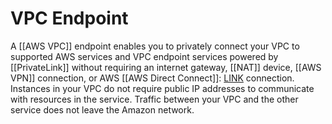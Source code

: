 # VPC Endpoint

A [[AWS VPC]] endpoint enables you to privately connect your VPC to supported AWS services and VPC endpoint services powered by [[PrivateLink]] without requiring an internet gateway, [[NAT]] device, [[AWS VPN]] connection, or AWS [[AWS Direct Connect]]: [LINK](https://wa.aws.amazon.com/wellarchitected/2020-07-02T19-33-23/wat.concept.awsdirectconnect.en.html "A web service that simplifies establishing a dedicated network connection from your premises to AWS. Using AWS Direct Connect, you can establish private connectivity between AWS and your data center, office, or colocation environment.") connection. Instances in your VPC do not require public IP addresses to communicate with resources in the service. Traffic between your VPC and the other service does not leave the Amazon network.